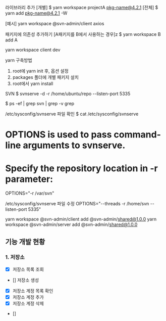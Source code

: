 라이브러리 추가
[개별]
$ yarn workspace projectA pkg-name@4.2.1
[전체]
$ yarn add pkg-name@4.2.1 -W

[예시]
yarn workspace @svn-admin/client axios

패키지에 의존성 추가하기
[A패키지를 B에서 사용하는 경우]z
$ yarn workspace B add A

yarn workspace client dev


yarn 구축방법
1. root에 yarn init 후, 옵션 설정
2. packages 폴더에 개별 패키지 설치
3. root에서 yarn install


SVN
$ svnserve -d -r /home/ubuntu/repo --listen-port 5335

$ ps -ef | grep svn | grep -v grep

/etc/sysconfig/svnserve 파일 확인
$ cat /etc/sysconfig/svnserve
# OPTIONS is used to pass command-line arguments to svnserve.
# 
# Specify the repository location in -r parameter:
OPTIONS="-r /var/svn"


/etc/sysconfig/svnserve 파일 수정 
OPTIONS="--threads -r /home/svn --listen-port 5335"


yarn workspace @svn-admin/client add @svn-admin/shared@1.0.0
yarn workspace @svn-admin/server add @svn-admin/shared@1.0.0

## 기능 개발 현황
### 1. 저장소
- [x] 저장소 목록 조회
- [] 저장소 생성
- [x] 저장소 계정 목록 확인
- [x] 저장소 계정 추가
- [x] 저장소 계정 삭제
- [] 
